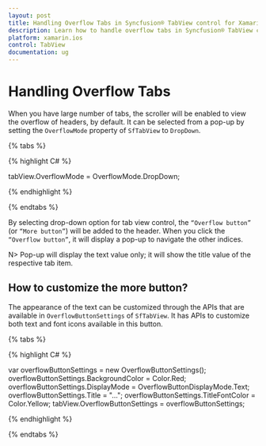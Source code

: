 ```yaml
---
layout: post
title: Handling Overflow Tabs in Syncfusion® TabView control for Xamarin.iOS
description: Learn how to handle overflow tabs in Syncfusion® TabView control for Xamarin.iOS platform
platform: xamarin.ios
control: TabView
documentation: ug
---
```


# Handling Overflow Tabs

When you have large number of tabs, the scroller will be enabled to view the overflow of headers, by default. It can be selected from a pop-up by setting the `OverflowMode` property of `SfTabView` to `DropDown`.

{% tabs %}

{% highlight C# %}

tabView.OverflowMode = OverflowMode.DropDown;
			
{% endhighlight %}

{% endtabs %}

By selecting drop-down option for tab view control, the `“Overflow button”` (or `“More button”`) will be added to the header. When you click the `“Overflow button”`, it will display a pop-up to navigate the other indices.

N> Pop-up will display the text value only; it will show the title value of the respective tab item.

## How to customize the more button?

The appearance of the text can be customized through the APIs that are available in `OverflowButtonSettings` of `SfTabView`. It has APIs to customize both text and font icons available in this button.

{% tabs %}

{% highlight C# %}

var overflowButtonSettings = new OverflowButtonSettings();
		overflowButtonSettings.BackgroundColor = Color.Red;
		overflowButtonSettings.DisplayMode = OverflowButtonDisplayMode.Text;
		overflowButtonSettings.Title = "...";
		overflowButtonSettings.TitleFontColor = Color.Yellow;
		tabView.OverflowButtonSettings = overflowButtonSettings;
			
{% endhighlight %}

{% endtabs %}
